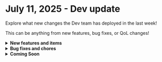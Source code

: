 # July 11, 2025 - Dev update

Explore what new changes the Dev team has deployed in the last week!

This can be anything from new features, bug fixes, or QoL changes!

<details>

<summary><strong>New features and items</strong></summary>

* **Engine**
  * Workflows will now automatically restart delayed executions, enhancing reliability and reducing manual intervention.

</details>

<details>

<summary><strong>Bug fixes and chores</strong></summary>

* **Crates**
  * Fixed an issue causing Markdown syntax to appear incorrectly in crate card views and search results.
  * Custom integrations are now correctly excluded from Crate Marketplace searches when filtering by integration type.
* **Database**
  * Tags are now correctly removed when their associated organization is deleted, maintaining database integrity.
* **Engine**
  * Resolved pagination issues affecting device counts in the Auvik integration.
  * Ensured database settings are properly passed during engine initialization.
  * Updated Faststream dependencies to align with the latest internal package versions.

</details>

<details>

<summary><strong>Coming Soon</strong></summary>

* DropSuite integration
* BVoIP integration

</details>
